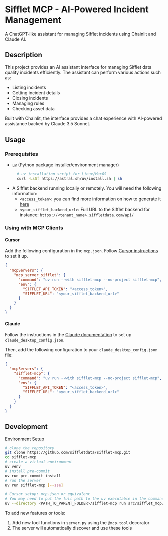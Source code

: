 # Sifflet MCP - AI-Powered Incident Management

A ChatGPT-like assistant for managing Sifflet incidents using Chainlit and Claude AI.

## Description

This project provides an AI assistant interface for managing Sifflet data quality incidents efficiently. The assistant can perform various actions
such as:

- Listing incidents
- Getting incident details
- Closing incidents
- Managing rules
- Checking asset data

Built with Chainlit, the interface provides a chat experience with AI-powered assistance backed by Claude 3.5 Sonnet.

## Usage
### Prerequisites

- [`uv`](https://docs.astral.sh/uv/) (Python package installer/environment manager)
  ```bash
    # uv installation script for Linux/MacOS
    curl -LsSf https://astral.sh/uv/install.sh | sh
  ```
- A Sifflet backend running locally or remotely. You will need the following information:
  - `<access_token>`: you can find more information on how to generate it [here](https://docs.siffletdata.com/docs/generate-an-api-token)
  - `<your_sifflet_backend_url>`: Full URL to the Sifflet backend for instance: `https://<tenant_name>.siffletdata.com/api/`



### Using with MCP Clients

#### Cursor

Add the following configuration in the `mcp.json`. Follow [Cursor instructions](https://docs.cursor.com/context/model-context-protocol#configuring-mcp-servers) to set it up.

```json
{
  "mcpServers": {
    "mcp_server_sifflet": {
      "command": "uv run --with sifflet-mcp --no-project sifflet-mcp",
      "env": {
        "SIFFLET_API_TOKEN": "<access_token>",
        "SIFFLET_URL": "<your_sifflet_backend_url>"
      }
    }
  }
}
```

#### Claude

Follow the instructions in the [Claude documentation](https://modelcontextprotocol.io/quickstart/user#2-add-the-filesystem-mcp-server) to set up `claude_desktop_config.json`.

Then, add the following configuration to your `claude_desktop_config.json` file:

```json
{
  "mcpServers": {
    "sifflet-mcp": {
      "command": "uv run --with sifflet-mcp --no-project sifflet-mcp",
      "env": {
        "SIFFLET_API_TOKEN": "<access_token>",
        "SIFFLET_URL": "<your_sifflet_backend_url>"
      }
    }
  }
}


```

## Development

Environment Setup
```bash
# clone the repository
git clone https://github.com/siffletdata/sifflet-mcp.git
cd sifflet-mcp
# create a virtual environment
uv venv
# install pre-commit
uv run pre-commit install
# run the server
uv run sifflet-mcp [--sse]

# Cursor setup: mcp.json or equivalent 
# You may need to put the full path to the uv executable in the command field. You can get this by running `which uv` on MacOS/Linux or `where uv` on Windows.
uv --directory <PATH_TO_PARENT_FOLDER>/sifflet-mcp run src/sifflet_mcp/server.py
```

To add new features or tools:

1. Add new tool functions in `server.py` using the `@mcp.tool` decorator
2. The server will automatically discover and use these tools

